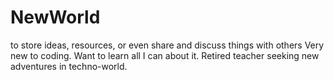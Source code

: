 # NewWorld
to store ideas, resources, or even share and discuss things with others
Very new to coding. Want to learn all I can about it. Retired teacher seeking new adventures in techno-world.

